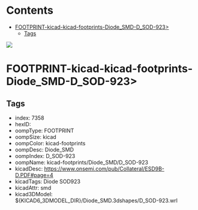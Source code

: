 



Contents
========

* [FOOTPRINT-kicad-kicad-footprints-Diode_SMD-D_SOD-923>](#footprint-kicad-kicad-footprints-diode_smd-d_sod-923)
	* [Tags](#tags)
  
![][im]
# FOOTPRINT-kicad-kicad-footprints-Diode_SMD-D_SOD-923>

## Tags

- index: 7358
- hexID: 
- oompType: FOOTPRINT
- oompSize: kicad
- oompColor: kicad-footprints
- oompDesc: Diode_SMD
- oompIndex: D_SOD-923
- oompName: kicad-footprints/Diode_SMD/D_SOD-923
- kicadDesc: https://www.onsemi.com/pub/Collateral/ESD9B-D.PDF#page=4
- kicadTags: Diode SOD923
- kicadAttr: smd
- kicad3DModel: ${KICAD6_3DMODEL_DIR}/Diode_SMD.3dshapes/D_SOD-923.wrl



[im]: image.png
